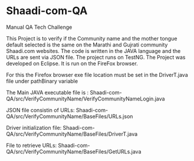 # Shaadi-com-QA
Manual QA Tech Challenge

This Project is to verify if the Community name and the mother tongue default selected is the same on the Marathi and Gujrati community Shaadi.com websites.
The code is written in the JAVA language and the URLs are sent via JSON file. The project runs on TestNG. The Project was developed on Eclipse.
It is run on the FireFox browser.

For this the Firefox browser exe file location must be set in the DriverT.java file under pathBinary variable


The Main JAVA executable file is : Shaadi-com-QA/src/VerifyCommunityName/VerifyCommunityNameLogin.java

JSON file consistin of URLs: Shaadi-com-QA/src/VerifyCommunityName/BaseFiles/URLs.json

Driver initialization file: Shaadi-com-QA/src/VerifyCommunityName/BaseFiles/DriverT.java

File to retrieve URLs: Shaadi-com-QA/src/VerifyCommunityName/BaseFiles/GetURLs.java
